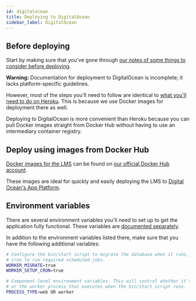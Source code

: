 ```yaml
---
id: digitalocean
title: Deploying to DigitalOcean
sidebar_label: DigitalOcean
---
```


## Before deploying

Start by making sure that you've gone through [our notes of some things to consider before deploying](before_deploying).

**Warning:** Documentation for deployment to DigitalOcean is incomplete; it lacks platform-specific guidelines.

However, most of the steps you'll need to follow are identical to [what you'll need to do on Heroku](./heroku). This is because we use Docker images for deployment there as well.

Deploying to DigitalOcean is more convenient than Heroku because you can pull Docker images straight from Docker Hub without having to use an intermediary container registry.

## Deploy using images from Docker Hub

[Docker images for the LMS](./docker) can be found on [our official Docker Hub account](https://hub.docker.com/r/pupilfirst/pupilfirst).

These images are ideal for quickly and easily deploying the LMS to
[Digital Ocean's App Platform](https://www.digitalocean.com/products/app-platform).

## Environment variables

There are several environment variables you'll need to set up to get the application fully functional. These variables are [documented separately](./configuration).

In addition to the environment variables listed there, make sure that you have the following additional variables:

```bash
# Configure the bin/start script to migrate the database when it runs, and to set up the
# cron to run required scheduled jobs.
WORKER_MIGRATE=true
WORKER_SETUP_CRON=true

# Component-level environment variables. This will control whether it's the web process,
# or the worker process that executes when the bin/start script runs.
PROCESS_TYPE=web OR worker
```
